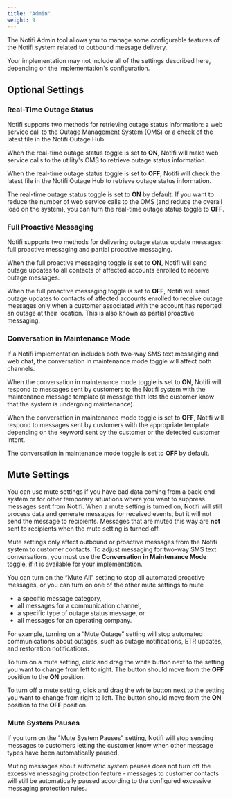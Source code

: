 ```yaml
---
title: "Admin"
weight: 9
---
```


The Notifi Admin tool allows you to manage some configurable features of the Notifi system related to outbound message delivery.

Your implementation may not include all of the settings described here, depending on the implementation's configuration.

## Optional Settings ##

### Real-Time Outage Status ###

Notifi supports two methods for retrieving outage status information: a web service call to the Outage Management System (OMS) or a check of the latest file in the Notifi Outage Hub.

When the real-time outage status toggle is set to **ON**, Notifi will make web service calls to the utility's OMS to retrieve outage status information.

When the real-time outage status toggle is set to **OFF**, Notifi will check the latest file in the Notifi Outage Hub to retrieve outage status information.

The real-time outage status toggle is set to **ON** by default. If you want to reduce the number of web service calls to the OMS (and reduce the overall load on the system), you can turn the real-time outage status toggle to **OFF**.

### Full Proactive Messaging ###

Notifi supports two methods for delivering outage status update messages: full proactive messaging and partial proactive messaging.

When the full proactive messaging toggle is set to **ON**, Notifi will send outage updates to all contacts of affected accounts enrolled to receive outage messages.

When the full proactive messaging toggle is set to **OFF**, Notifi will send outage updates to contacts of affected accounts enrolled to receive outage messages only when a customer associated with the account has reported an outage at their location. This is also known as partial proactive messaging.

### Conversation in Maintenance Mode ###

If a Notifi implementation includes both two-way SMS text messaging and web chat, the conversation in maintenance mode toggle will affect both channels.

When the conversation in maintenance mode toggle is set to **ON**, Notifi will respond to messages sent by customers to the Notifi system with the maintenance message template (a message that lets the customer know that the system is undergoing maintenance).

When the conversation in maintenance mode toggle is set to **OFF**, Notifi will respond to messages sent by customers with the appropriate template depending on the keyword sent by the customer or the detected customer intent.

The conversation in maintenance mode toggle is set to **OFF** by default.

## Mute Settings ##

You can use mute settings if you have bad data coming from a back-end system or for other temporary situations where you want to suppress messages sent from Notifi. When a mute setting is turned on, Notifi will still process data and generate messages for received events, but it will not send the message to recipients. Messages that are muted this way are **not** sent to recipients when the mute setting is turned off.

Mute settings only affect outbound or proactive messages from the Notifi system to customer contacts. To adjust messaging for two-way SMS text conversations, you must use the **Conversation in Maintenance Mode** toggle, if it is available for your implementation.

You can turn on the “Mute All” setting to stop all automated proactive messages, or you can turn on one of the other mute settings to mute

+ a specific message category,
+ all messages for a communication channel,
+ a specific type of outage status message, or
+ all messages for an operating company.

For example, turning on a “Mute Outage” setting will stop automated communications about outages, such as outage notifications, ETR updates, and restoration notifications.

To turn on a mute setting, click and drag the white button next to the setting you want to change from left to right. The button should move from the **OFF** position to the **ON** position.

To turn off a mute setting, click and drag the white button next to the setting you want to change from right to left. The button should move from the **ON** position to the **OFF** position.

### Mute System Pauses ###

If you turn on the "Mute System Pauses" setting, Notifi will stop sending messages to customers letting the customer know when other message types have been automatically paused.

Muting messages about automatic system pauses does not turn off the excessive messaging protection feature - messages to customer contacts will still be automatically paused according to the configured excessive messaging protection rules.
